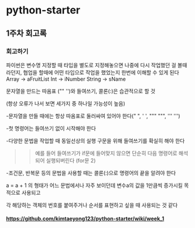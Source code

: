 # python-starter

## 1주차 회고록


### 회고하기

파이썬은 변수명 지정할 때 타입을 별도로 지정해놓으면 나중에 다시 작업했던 걸 볼때라던지,  협업을 할때에 어떤 타입으로 작업을 했었는지 한번에 이해할 수 있게 된다
Array -> aFruitList
Int -> iNumber
String -> sName


문자열을 만드는  따옴표 ("" '')와 들여쓰기, 콜론(:)은 습관적으로 할 것

(항상 오류가 나서 보면 세가지 중 하나일 가능성이 높음)

 -문자열을 만들 때에는 항상 따옴표로 둘러싸여 있어야 한다(" ", ' ', """ """, ''' ''')

 -첫 명령어는 들여쓰기 없이 시작해야 한다

 -다양한 문법을 작업할 때 동일선상의 실행 구문을 위해 들여쓰기를 확실히 해야 한다

  >>예를 들어 들여쓰기가 if문에 들어맞지 않으면 단순히 다음 명령어로 해석되어 실행되버린다 (for문 2)

 -조건문, 반복문 등의 문법을 사용할 때는 콜론(:)으로 명령어의 끝을 알려야 한다


a = a + 1 의 형태가 어느 문법에서나 자주 보이던데 변수a의 값을 1만큼씩 증가시킬 목적으로 사용되고

각 해당하는 객체의 번호를 붙여주거나 순서를 표현하고 싶을 때 사용되는 것 같다


#### https://github.com/kimtaeyong123/python-starter/wiki/week_1
